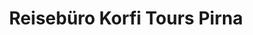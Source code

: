 ---
title: "Reisebüro Korfi Tours Pirna"
url: /pirna/reisebuero-korfi-tours-pirna/
shop: Reisebüro
---